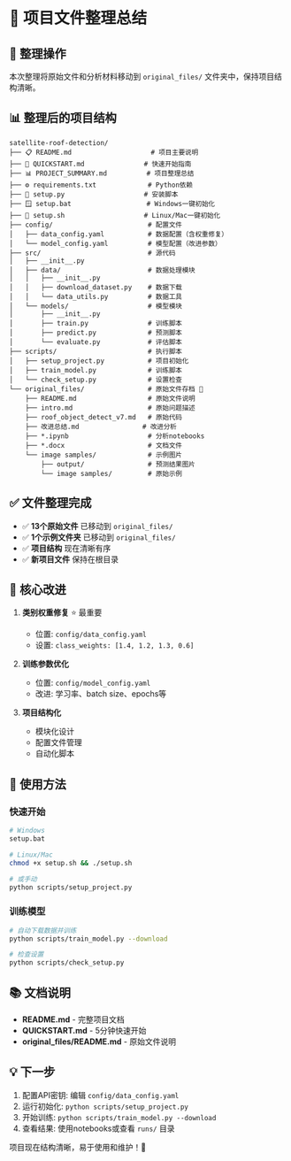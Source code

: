 # 📁 项目文件整理总结

## 🔄 整理操作

本次整理将原始文件和分析材料移动到 `original_files/` 文件夹中，保持项目结构清晰。

## 📊 整理后的项目结构

```
satellite-roof-detection/
├── 📋 README.md                    # 项目主要说明
├── 🚀 QUICKSTART.md               # 快速开始指南
├── 📊 PROJECT_SUMMARY.md          # 项目整理总结
├── ⚙️ requirements.txt             # Python依赖
├── 🔧 setup.py                    # 安装脚本
├── 🪟 setup.bat                   # Windows一键初始化
├── 🐧 setup.sh                    # Linux/Mac一键初始化
├── config/                        # 配置文件
│   ├── data_config.yaml           # 数据配置（含权重修复）
│   └── model_config.yaml          # 模型配置（改进参数）
├── src/                           # 源代码
│   ├── __init__.py
│   ├── data/                      # 数据处理模块
│   │   ├── __init__.py
│   │   ├── download_dataset.py    # 数据下载
│   │   └── data_utils.py          # 数据工具
│   └── models/                    # 模型模块
│       ├── __init__.py
│       ├── train.py               # 训练脚本
│       ├── predict.py             # 预测脚本
│       └── evaluate.py            # 评估脚本
├── scripts/                       # 执行脚本
│   ├── setup_project.py           # 项目初始化
│   ├── train_model.py             # 训练脚本
│   └── check_setup.py             # 设置检查
└── original_files/                # 原始文件存档 📁
    ├── README.md                  # 原始文件说明
    ├── intro.md                   # 原始问题描述
    ├── roof_object_detect_v7.md   # 原始代码
    ├── 改进总结.md                # 改进分析
    ├── *.ipynb                    # 分析notebooks
    ├── *.docx                     # 文档文件
    └── image samples/             # 示例图片
        ├── output/                # 预测结果图片
        └── image samples/         # 原始示例
```

## ✅ 文件整理完成

- ✅ **13个原始文件** 已移动到 `original_files/`
- ✅ **1个示例文件夹** 已移动到 `original_files/`
- ✅ **项目结构** 现在清晰有序
- ✅ **新项目文件** 保持在根目录

## 🎯 核心改进

1. **类别权重修复** ⭐ 最重要
   - 位置: `config/data_config.yaml`
   - 设置: `class_weights: [1.4, 1.2, 1.3, 0.6]`

2. **训练参数优化**
   - 位置: `config/model_config.yaml`
   - 改进: 学习率、batch size、epochs等

3. **项目结构化**
   - 模块化设计
   - 配置文件管理
   - 自动化脚本

## 🚀 使用方法

### 快速开始
```bash
# Windows
setup.bat

# Linux/Mac  
chmod +x setup.sh && ./setup.sh

# 或手动
python scripts/setup_project.py
```

### 训练模型
```bash
# 自动下载数据并训练
python scripts/train_model.py --download

# 检查设置
python scripts/check_setup.py
```

## 📚 文档说明

- **README.md** - 完整项目文档
- **QUICKSTART.md** - 5分钟快速开始
- **original_files/README.md** - 原始文件说明

## 💡 下一步

1. 配置API密钥: 编辑 `config/data_config.yaml`
2. 运行初始化: `python scripts/setup_project.py`
3. 开始训练: `python scripts/train_model.py --download`
4. 查看结果: 使用notebooks或查看 `runs/` 目录

项目现在结构清晰，易于使用和维护！🎉
